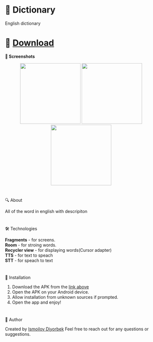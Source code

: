 # 🌟 Dictionary
English dictionary
#
# 📲 [Download](https://github.com/Theultimatecreator/Dictionary/releases/download/v1.0/app-debug.apk)


**📸 Screenshots**                                                      

<p align="center">
  <img src="https://github.com/user-attachments/assets/18191c8d-193e-47af-baed-ee2aa75d876b" width="200">
  <img src="https://github.com/user-attachments/assets/d468904d-8a0b-45c2-a261-4d4f5ded38d0" width="200">
  <img src="https://github.com/user-attachments/assets/18d4a8ad-e544-4e9f-84d9-5f0efd7428c7" width="200">
</p>


#

🔍 About               

All of the word in english with descripiton

#

🛠️ Technologies   

**Fragments** - for screens.                                                             
**Room** - for stroing words.                                                                        
**Recycler view** - for displaying words(Cursor adapter)                                                                    
**TTS** - for text to speach                                                              
**STT** - for speach to text                                                           

#

💾 Installation

1. Download the APK from the [link above](https://github.com/Theultimatecreator/Dictionary/releases/download/v1.0/app-debug.apk)
2. Open the APK on your Android device.                                                                  
3. Allow installation from unknown sources if prompted.                                          
4. Open the app and enjoy!                                                                          

#

👤 Author

Created by [Ismoilov Diyorbek](https://t.me/MrGladiator)
Feel free to reach out for any questions or suggestions.
